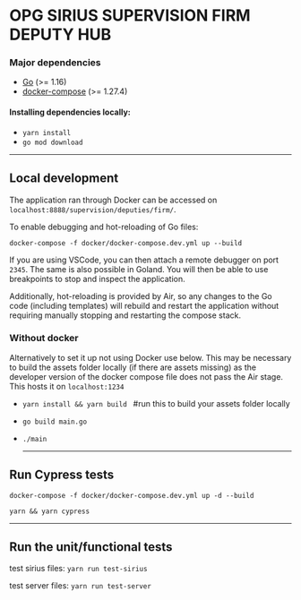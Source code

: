 # OPG SIRIUS SUPERVISION FIRM DEPUTY HUB

### Major dependencies

- [Go](https://golang.org/) (>= 1.16)
- [docker-compose](https://docs.docker.com/compose/install/) (>= 1.27.4)

#### Installing dependencies locally:
- `yarn install`
- `go mod download`
 -------------------------------------------------------------------

## Local development

The application ran through Docker can be accessed on `localhost:8888/supervision/deputies/firm/`.

To enable debugging and hot-reloading of Go files:

`docker-compose -f docker/docker-compose.dev.yml up --build`

If you are using VSCode, you can then attach a remote debugger on port `2345`. The same is also possible in Goland.
You will then be able to use breakpoints to stop and inspect the application.

Additionally, hot-reloading is provided by Air, so any changes to the Go code (including templates)
will rebuild and restart the application without requiring manually stopping and restarting the compose stack.

### Without docker

Alternatively to set it up not using Docker use below. This may be necessary to build the assets folder locally (if
there are assets missing) as the developer version of the docker compose file does not pass the Air stage. This hosts it on `localhost:1234`

- `yarn install && yarn build ` #run this to build your assets folder locally
- `go build main.go `
- `./main `

  -------------------------------------------------------------------

## Run Cypress tests

`docker-compose -f docker/docker-compose.dev.yml up -d --build `

`yarn && yarn cypress `

 -------------------------------------------------------------------
## Run the unit/functional tests

test sirius files: `yarn run test-sirius`

test server files: `yarn run test-server`